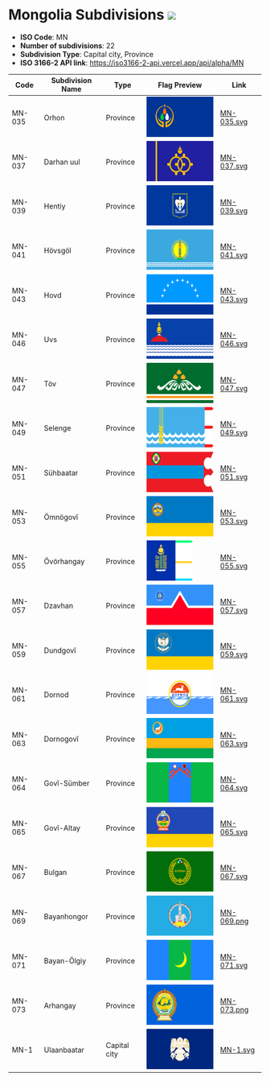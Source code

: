 # Mongolia Subdivisions ![](https://flagcdn.com/h40/mn.png)

- **ISO Code**: MN
- **Number of subdivisions**: 22
- **Subdivision Type**: Capital city, Province
- **ISO 3166-2 API link**: https://iso3166-2-api.vercel.app/api/alpha/MN

| Code  | Subdivision Name         | Type | Flag Preview | Link |
|-------|--------------------------|--------------| -------------- |----------|
| MN-035 | Orhon | Province | <img src='https://raw.githubusercontent.com/amckenna41/iso3166-flags/main/iso3166-2-flags/MN/MN-035.svg' height='80'> | [MN-035.svg](https://raw.githubusercontent.com/amckenna41/iso3166-flags/main/iso3166-2-flags/MN/MN-035.svg) |
| MN-037 | Darhan uul | Province | <img src='https://raw.githubusercontent.com/amckenna41/iso3166-flags/main/iso3166-2-flags/MN/MN-037.svg' height='80'> | [MN-037.svg](https://raw.githubusercontent.com/amckenna41/iso3166-flags/main/iso3166-2-flags/MN/MN-037.svg) |
| MN-039 | Hentiy | Province | <img src='https://raw.githubusercontent.com/amckenna41/iso3166-flags/main/iso3166-2-flags/MN/MN-039.svg' height='80'> | [MN-039.svg](https://raw.githubusercontent.com/amckenna41/iso3166-flags/main/iso3166-2-flags/MN/MN-039.svg) |
| MN-041 | Hövsgöl | Province | <img src='https://raw.githubusercontent.com/amckenna41/iso3166-flags/main/iso3166-2-flags/MN/MN-041.svg' height='80'> | [MN-041.svg](https://raw.githubusercontent.com/amckenna41/iso3166-flags/main/iso3166-2-flags/MN/MN-041.svg) |
| MN-043 | Hovd | Province | <img src='https://raw.githubusercontent.com/amckenna41/iso3166-flags/main/iso3166-2-flags/MN/MN-043.svg' height='80'> | [MN-043.svg](https://raw.githubusercontent.com/amckenna41/iso3166-flags/main/iso3166-2-flags/MN/MN-043.svg) |
| MN-046 | Uvs | Province | <img src='https://raw.githubusercontent.com/amckenna41/iso3166-flags/main/iso3166-2-flags/MN/MN-046.svg' height='80'> | [MN-046.svg](https://raw.githubusercontent.com/amckenna41/iso3166-flags/main/iso3166-2-flags/MN/MN-046.svg) |
| MN-047 | Töv | Province | <img src='https://raw.githubusercontent.com/amckenna41/iso3166-flags/main/iso3166-2-flags/MN/MN-047.svg' height='80'> | [MN-047.svg](https://raw.githubusercontent.com/amckenna41/iso3166-flags/main/iso3166-2-flags/MN/MN-047.svg) |
| MN-049 | Selenge | Province | <img src='https://raw.githubusercontent.com/amckenna41/iso3166-flags/main/iso3166-2-flags/MN/MN-049.svg' height='80'> | [MN-049.svg](https://raw.githubusercontent.com/amckenna41/iso3166-flags/main/iso3166-2-flags/MN/MN-049.svg) |
| MN-051 | Sühbaatar | Province | <img src='https://raw.githubusercontent.com/amckenna41/iso3166-flags/main/iso3166-2-flags/MN/MN-051.svg' height='80'> | [MN-051.svg](https://raw.githubusercontent.com/amckenna41/iso3166-flags/main/iso3166-2-flags/MN/MN-051.svg) |
| MN-053 | Ömnögovĭ | Province | <img src='https://raw.githubusercontent.com/amckenna41/iso3166-flags/main/iso3166-2-flags/MN/MN-053.svg' height='80'> | [MN-053.svg](https://raw.githubusercontent.com/amckenna41/iso3166-flags/main/iso3166-2-flags/MN/MN-053.svg) |
| MN-055 | Övörhangay | Province | <img src='https://raw.githubusercontent.com/amckenna41/iso3166-flags/main/iso3166-2-flags/MN/MN-055.svg' height='80'> | [MN-055.svg](https://raw.githubusercontent.com/amckenna41/iso3166-flags/main/iso3166-2-flags/MN/MN-055.svg) |
| MN-057 | Dzavhan | Province | <img src='https://raw.githubusercontent.com/amckenna41/iso3166-flags/main/iso3166-2-flags/MN/MN-057.svg' height='80'> | [MN-057.svg](https://raw.githubusercontent.com/amckenna41/iso3166-flags/main/iso3166-2-flags/MN/MN-057.svg) |
| MN-059 | Dundgovĭ | Province | <img src='https://raw.githubusercontent.com/amckenna41/iso3166-flags/main/iso3166-2-flags/MN/MN-059.svg' height='80'> | [MN-059.svg](https://raw.githubusercontent.com/amckenna41/iso3166-flags/main/iso3166-2-flags/MN/MN-059.svg) |
| MN-061 | Dornod | Province | <img src='https://raw.githubusercontent.com/amckenna41/iso3166-flags/main/iso3166-2-flags/MN/MN-061.svg' height='80'> | [MN-061.svg](https://raw.githubusercontent.com/amckenna41/iso3166-flags/main/iso3166-2-flags/MN/MN-061.svg) |
| MN-063 | Dornogovĭ | Province | <img src='https://raw.githubusercontent.com/amckenna41/iso3166-flags/main/iso3166-2-flags/MN/MN-063.svg' height='80'> | [MN-063.svg](https://raw.githubusercontent.com/amckenna41/iso3166-flags/main/iso3166-2-flags/MN/MN-063.svg) |
| MN-064 | Govĭ-Sümber | Province | <img src='https://raw.githubusercontent.com/amckenna41/iso3166-flags/main/iso3166-2-flags/MN/MN-064.svg' height='80'> | [MN-064.svg](https://raw.githubusercontent.com/amckenna41/iso3166-flags/main/iso3166-2-flags/MN/MN-064.svg) |
| MN-065 | Govĭ-Altay | Province | <img src='https://raw.githubusercontent.com/amckenna41/iso3166-flags/main/iso3166-2-flags/MN/MN-065.svg' height='80'> | [MN-065.svg](https://raw.githubusercontent.com/amckenna41/iso3166-flags/main/iso3166-2-flags/MN/MN-065.svg) |
| MN-067 | Bulgan | Province | <img src='https://raw.githubusercontent.com/amckenna41/iso3166-flags/main/iso3166-2-flags/MN/MN-067.svg' height='80'> | [MN-067.svg](https://raw.githubusercontent.com/amckenna41/iso3166-flags/main/iso3166-2-flags/MN/MN-067.svg) |
| MN-069 | Bayanhongor | Province | <img src='https://raw.githubusercontent.com/amckenna41/iso3166-flags/main/iso3166-2-flags/MN/MN-069.png' height='80'> | [MN-069.png](https://raw.githubusercontent.com/amckenna41/iso3166-flags/main/iso3166-2-flags/MN/MN-069.png) |
| MN-071 | Bayan-Ölgiy | Province | <img src='https://raw.githubusercontent.com/amckenna41/iso3166-flags/main/iso3166-2-flags/MN/MN-071.svg' height='80'> | [MN-071.svg](https://raw.githubusercontent.com/amckenna41/iso3166-flags/main/iso3166-2-flags/MN/MN-071.svg) |
| MN-073 | Arhangay | Province | <img src='https://raw.githubusercontent.com/amckenna41/iso3166-flags/main/iso3166-2-flags/MN/MN-073.png' height='80'> | [MN-073.png](https://raw.githubusercontent.com/amckenna41/iso3166-flags/main/iso3166-2-flags/MN/MN-073.png) |
| MN-1 | Ulaanbaatar | Capital city | <img src='https://raw.githubusercontent.com/amckenna41/iso3166-flags/main/iso3166-2-flags/MN/MN-1.svg' height='80'> | [MN-1.svg](https://raw.githubusercontent.com/amckenna41/iso3166-flags/main/iso3166-2-flags/MN/MN-1.svg) |
